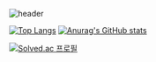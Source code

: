 ![header](https://capsule-render.vercel.app/api?type=Rounded&color=auto&height=300&section=header&text=Sunny_Lee%20&fontSize=90)

[![Top Langs](https://github-readme-stats.vercel.app/api/top-langs/?username=sunnyineverywhere&layout=compact)](https://github.com/sunnyineverywhere/github-readme-stats)  [![Anurag's GitHub stats](https://github-readme-stats.vercel.app/api?username=sunnyineverywhere)](https://github.com/sunnyineverywhere/github-readme-stats)



[![Solved.ac
프로필](http://mazassumnida.wtf/api/v2/generate_badge?boj=sunnyleewin)](https://solved.ac/sunnyleewin)

